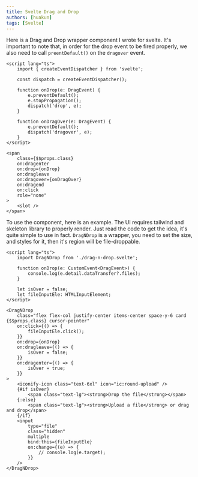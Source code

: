 ```yaml
---
title: Svelte Drag and Drop
authors: [huakun]
tags: [Svelte]
---
```


Here is a Drag and Drop wrapper component I wrote for svelte.
It's important to note that, in order for the drop event to be fired properly, we also need to call `preentDefault()` on the `dragover` event.

```svelte
<script lang="ts">
	import { createEventDispatcher } from 'svelte';

	const dispatch = createEventDispatcher();

	function onDrop(e: DragEvent) {
		e.preventDefault();
		e.stopPropagation();
		dispatch('drop', e);
	}

	function onDragOver(e: DragEvent) {
		e.preventDefault();
		dispatch('dragover', e);
	}
</script>

<span
	class={$$props.class}
	on:dragenter
	on:drop={onDrop}
	on:dragleave
	on:dragover={onDragOver}
	on:dragend
	on:click
	role="none"
>
	<slot />
</span>

```

To use the component, here is an example. The UI requires tailwind and skeleton library to properly render. Just read the code to get the idea, it's quite simple to use in fact. `DragNDrop` is a wrapper, you need to set the size, and styles for it, then it's region will be file-droppable.

```svelte
<script lang="ts">
	import DragNDrop from './drag-n-drop.svelte';

	function onDrop(e: CustomEvent<DragEvent>) {
		console.log(e.detail.dataTransfer?.files);
	}

	let isOver = false;
	let fileInputEle: HTMLInputElement;
</script>

<DragNDrop
	class="flex flex-col justify-center items-center space-y-6 card {$$props.class} cursor-pointer"
	on:click={() => {
		fileInputEle.click();
	}}
	on:drop={onDrop}
	on:dragleave={() => {
		isOver = false;
	}}
	on:dragenter={() => {
		isOver = true;
	}}
>
	<iconify-icon class="text-6xl" icon="ic:round-upload" />
	{#if isOver}
		<span class="text-lg"><strong>Drop the file</strong></span>
	{:else}
		<span class="text-lg"><strong>Upload a file</strong> or drag and drop</span>
	{/if}
	<input
		type="file"
		class="hidden"
		multiple
		bind:this={fileInputEle}
		on:change={(e) => {
			// console.log(e.target);
		}}
	/>
</DragNDrop>

```
